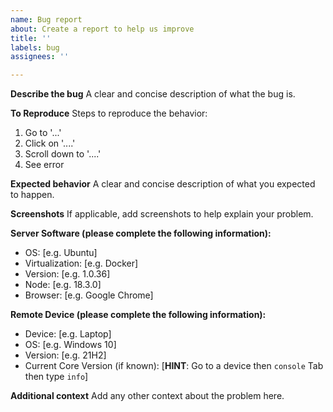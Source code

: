 ```yaml
---
name: Bug report
about: Create a report to help us improve
title: ''
labels: bug
assignees: ''

---
```


**Describe the bug**
A clear and concise description of what the bug is.

**To Reproduce**
Steps to reproduce the behavior:
1. Go to '...'
2. Click on '....'
3. Scroll down to '....'
4. See error

**Expected behavior**
A clear and concise description of what you expected to happen.

**Screenshots**
If applicable, add screenshots to help explain your problem.

**Server Software (please complete the following information):**
 - OS: [e.g. Ubuntu]
 - Virtualization: [e.g. Docker]
 - Version: [e.g. 1.0.36]
 - Node: [e.g. 18.3.0]
 - Browser: [e.g. Google Chrome]

**Remote Device (please complete the following information):**
 - Device: [e.g. Laptop]
 - OS: [e.g. Windows 10]
 - Version: [e.g. 21H2]
 - Current Core Version (if known): [**HINT**: Go to a device then `console` Tab then type `info`]

**Additional context**
Add any other context about the problem here.
